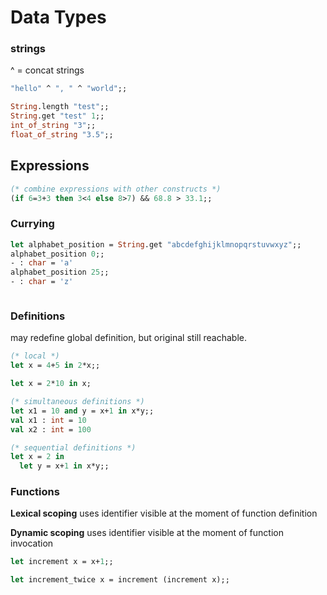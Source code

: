 # Data Types

### strings

^ = concat strings

```ocaml
"hello" ^ ", " ^ "world";;

String.length "test";;
String.get "test" 1;;
int_of_string "3";;
float_of_string "3.5";;
```

## Expressions

```ocaml
(* combine expressions with other constructs *)
(if 6=3+3 then 3<4 else 8>7) && 68.8 > 33.1;;
```

### Currying

```ocaml
let alphabet_position = String.get "abcdefghijklmnopqrstuvwxyz";;
alphabet_position 0;;
- : char = 'a'
alphabet_position 25;;
- : char = 'z'
```

```polymorphic

```

### Definitions

may redefine global definition, but original still reachable.

```ocaml
(* local *)
let x = 4+5 in 2*x;;

let x = 2*10 in x;

(* simultaneous definitions *)
let x1 = 10 and y = x+1 in x*y;;
val x1 : int = 10
val x2 : int = 100

(* sequential definitions *)
let x = 2 in
  let y = x+1 in x*y;;
```

### Functions

**Lexical scoping** uses identifier visible at the moment of function definition

**Dynamic scoping** uses identifier visible at the moment of function invocation

```ocaml
let increment x = x+1;;

let increment_twice x = increment (increment x);;
```
